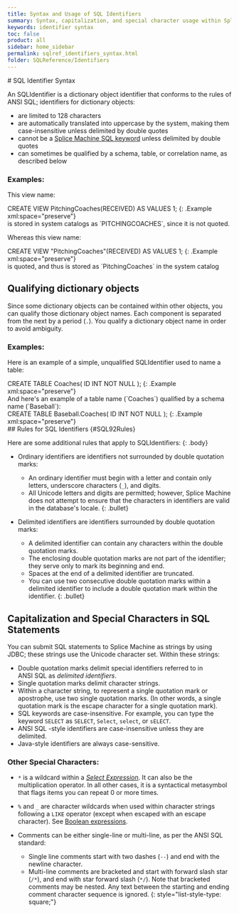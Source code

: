 ```yaml
---
title: Syntax and Usage of SQL Identifiers
summary: Syntax, capitalization, and special character usage within Splice Machine queries.
keywords: identifier syntax
toc: false
product: all
sidebar: home_sidebar
permalink: sqlref_identifiers_syntax.html
folder: SQLReference/Identifiers
---
```

<section>
<div class="TopicContent" data-swiftype-index="true" markdown="1">
# SQL Identifier Syntax

An SQLIdentifier is a dictionary object identifier that conforms to the
rules of ANSI SQL; identifiers for dictionary objects:

* are limited to 128 characters
* are automatically translated into uppercase by the system, making them
  case-insensitive unless delimited by double quotes
* cannot be a [Splice Machine SQL keyword](sqlref_sqlreserved.html)
  unless delimited by double quotes
* can sometimes be qualified by a schema, table, or correlation name, as
  described below

### Examples:

This view name:

<div class="preWrapperWide" markdown="1">
    CREATE VIEW PitchingCoaches(RECEIVED) AS VALUES 1;
{: .Example xml:space="preserve"}

</div>
is stored in system catalogs as `PITCHINGCOACHES`, since it is not
quoted.

Whereas this view name:

<div class="preWrapperWide" markdown="1">
    CREATE VIEW "PitchingCoaches"(RECEIVED) AS VALUES 1;
{: .Example xml:space="preserve"}

</div>
is quoted, and thus is stored as `PitchingCoaches` in the system catalog

## Qualifying dictionary objects

Since some dictionary objects can be contained within other objects, you
can qualify those dictionary object names. Each component is separated
from the next by a period (`.`). You qualify a dictionary object name in
order to avoid ambiguity.

### Examples:

Here is an example of a simple, unqualified SQLIdentifier used to name a
table:

<div class="preWrapperWide" markdown="1">
    CREATE TABLE Coaches( ID INT NOT NULL );
{: .Example xml:space="preserve"}

</div>
And here's an example of a table name (`Coaches`) qualified by a schema
name (`Baseball`):

<div class="preWrapperWide" markdown="1">
    CREATE TABLE Baseball.Coaches( ID INT NOT NULL );
{: .Example xml:space="preserve"}

</div>
## Rules for SQL Identifiers   {#SQL92Rules}

Here are some additional rules that apply to SQLIdentifiers:
{: .body}

* Ordinary identifiers are identifiers not surrounded by double
  quotation marks:
  
  * An ordinary identifier must begin with a letter and contain only
    letters, underscore characters (`_`), and digits.
  * All Unicode letters and digits are permitted; however, Splice
    Machine does not attempt to ensure that the characters in
    identifiers are valid in the database's locale.
  {: .bullet}

* Delimited identifiers are identifiers surrounded by double quotation
  marks:
  
  * A delimited identifier can contain any characters within the double
    quotation marks.
  * The enclosing double quotation marks are not part of the identifier;
    they serve only to mark its beginning and end.
  * Spaces at the end of a delimited identifier are truncated.
  * You can use two consecutive double quotation marks within a
    delimited identifier to include a double quotation mark within the
    identifier.
  {: .bullet}

## Capitalization and Special Characters in SQL Statements

You can submit SQL statements to Splice Machine as strings by using
JDBC; these strings use the Unicode character set. Within these strings:

* Double quotation marks delimit special identifiers referred to in
  ANSI SQL as *delimited identifiers*.
* Single quotation marks delimit character strings.
* Within a character string, to represent a single quotation mark or
  apostrophe, use two single quotation marks. (In other words, a single
  quotation mark is the escape character for a single quotation mark).
* SQL keywords are case-insensitive. For example, you can type the
  keyword `SELECT` as `SELECT`, `Select`, `select`, or `sELECT`.
* ANSI SQL -style identifiers are case-insensitive unless they are
  delimited.
* Java-style identifiers are always case-sensitive.

### Other Special Characters:

* `*` is a wildcard within a *[Select
  Expression](sqlref_expressions_select.html#StarWildcard)*. It can also
  be the multiplication operator. In all other cases, it is a
  syntactical metasymbol that flags items you can repeat 0 or more
  times.
* `%` and `_` are character wildcards when used within character strings
  following a `LIKE` operator (except when escaped with an escape
  character). See [Boolean
  expressions](sqlref_expressions_boolean.html).
* Comments can be either single-line or multi-line, as per the ANSI SQL
  standard:
  
  * Single line comments start with two dashes (`--`) and end with the
    newline character.
  * Multi-line comments are bracketed and start with forward slash star
    (`/*`), and end with star forward slash (`*/`). Note that bracketed
    comments may be nested. Any text between the starting and ending
    comment character sequence is ignored.
  {: style="list-style-type: square;"}

</div>
</section>

